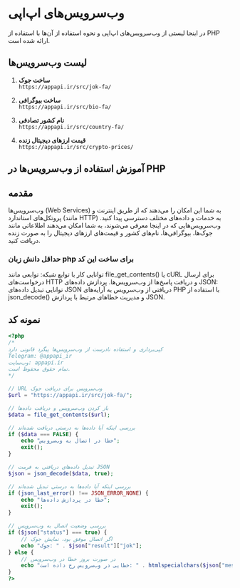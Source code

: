 # وب‌سرویس‌های اپ‌اپی

در اینجا لیستی از وب‌سرویس‌های اپ‌اپی و نحوه استفاده از آن‌ها با استفاده از PHP ارائه شده است.

## لیست وب‌سرویس‌ها

1. **ساخت جوک**  
   `https://appapi.ir/src/jok-fa/`

2. **ساخت بیوگرافی**  
   `https://appapi.ir/src/bio-fa/`

3. **نام کشور تصادفی**  
   `https://appapi.ir/src/country-fa/`

4. **قیمت ارزهای دیجیتال زنده**  
   `https://appapi.ir/src/crypto-prices/`

## آموزش استفاده از وب‌سرویس‌ها در PHP
## مقدمه
وب‌سرویس‌ها (Web Services) به شما این امکان را می‌دهند که از طریق اینترنت و پروتکل‌های استاندارد (مانند HTTP) به خدمات و داده‌های مختلف دسترسی پیدا کنید. وب‌سرویس‌هایی که در اینجا معرفی می‌شوند، به شما امکان می‌دهند اطلاعاتی مانند جوک‌ها، بیوگرافی‌ها، نام‌های کشور و قیمت‌های ارزهای دیجیتال را به صورت زنده دریافت کنید.

### حداقل دانش زبان php برای ساخت این کد
توانایی کار با توابع شبکه: توابعی مانند file_get_contents() یا cURL برای ارسال درخواست‌های HTTP و دریافت پاسخ‌ها از وب‌سرویس‌ها.
پردازش داده‌های JSON: توانایی تبدیل داده‌های JSON دریافتی از وب‌سرویس به آرایه‌های PHP با استفاده از json_decode() و مدیریت خطاهای مرتبط با پردازش JSON.


## نمونه کد

```php
<?php
/*
کپی‌برداری و استفاده نادرست از وب‌سرویس‌ها پیگرد قانونی دارد
Telegram: @appapi_ir
وب‌سایت: appapi.ir
تمام حقوق محفوظ است.
*/

// URL وب‌سرویس برای دریافت جوک
$url = "https://appapi.ir/src/jok-fa/";

// باز کردن وب‌سرویس و دریافت داده‌ها
$data = file_get_contents($url);

// بررسی اینکه آیا داده‌ها به درستی دریافت شده‌اند
if ($data === FALSE) {
    echo "خطا در اتصال به وب‌سرویس";
    exit();
}

// تبدیل داده‌های دریافتی به فرمت JSON
$json = json_decode($data, true);

// بررسی اینکه آیا داده‌ها به درستی تبدیل شده‌اند
if (json_last_error() !== JSON_ERROR_NONE) {
    echo "خطا در پردازش داده‌ها";
    exit();
}

// بررسی وضعیت اتصال به وب‌سرویس
if ($json["status"] === true) {
    // اگر اتصال موفق بود، نمایش جوک
    echo "جوک: " . $json["result"]["jok"];
} else {
    // در صورت بروز خطا در وب‌سرویس
    echo "خطایی در وب‌سرویس رخ داده است: " . htmlspecialchars($json["message"]);
}
?>
